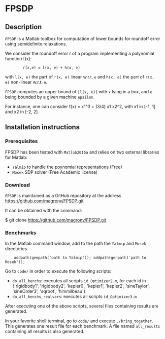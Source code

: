 # FPSDP
## Description
`FPSDP` is a Matlab toolbox for computation of lower bounds for roundoff error using semidefinite relaxations.

We consider the roundoff error r of a program implementing a polynomial function f(x):

			r(x,e) = l(x, e) + h(x, e)

with `l(x, e)` the part of `r(x, e)` linear w.r.t. `e` and `h(x, e)` the part  of `r(x, e)` non-linear w.r.t. `e`.

`FPSDP` computes an upper bound of `|l(x, e)|` with `x` lying in a box, and `e` being bounded by a given machine `epsilon`.


For instance, one can consider f(x) = x1^3 + (3/4) x1 x2^2, with x1 in [-1, 1] and x2 in [-2, 2].

## Installation instructions
### Prerequisites
FPSDP has been tested with `Matlab2015a` and relies on two external libraries for Matlab:

- `Yalmip` to handle the poynomial representations (Free)
- `Mosek` SDP solver (Free Academic license)

### Download
`FPSDP` is maintained as a GitHub repository at the address https://github.com/magronv/FPSDP.git

It can be obtained with the command:

$ git clone https://github.com/magronv/FPSDP.git

### Benchmarks
In the Matlab command window, add to the path the `Yalmip` and `Mosek` directories.

		addpath(genpath('path to Yalmip')); addpath(genpath('path to Mosek'));

Go to `code/` in order to execute the following scripts:

- `do_all_benchs`: executes all scripts `id_Optimizer2.m`, for each id in {'rigidbody1', 'rigidbody2', 'kepler0', 'kepler1', 'kepler2', 'sineTaylor', 'sineOrder3', 'sqroot', 'himmilbeau'}
- `do_all_benchs_realvars`: executes all scripts `id_Optimizer3.m`

After executing one of the above scripts, several files containing results are generated.

In your favorite shell terminal, go to `code/` and execute `./bring_together`.
This generates one result file for each benchmark. A file named `all_results` containing all results is also generated.

